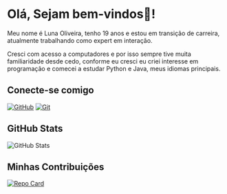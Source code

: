 # Olá, Sejam bem-vindos👋!
Meu nome é Luna Oliveira, tenho 19 anos e estou em transição de carreira, atualmente trabalhando como expert em interação.

Cresci com acesso a computadores e por isso sempre tive muita familiaridade desde cedo, conforme eu cresci eu criei interesse em programação e comecei a estudar Python e Java, meus idiomas principais.

## Conecte-se comigo
[![GitHub](https://img.shields.io/badge/GitHub-ec63a1?style=for-the-badge&logo=github&logoColor=fff)](https://github.com/Luna1917)
[![Git](https://img.shields.io/badge/Git-ec63a1?style=for-the-badge&logo=git&logoColor=fff)](https://git-scm.com/doc) 

## GitHub Stats
![GitHub Stats](https://github-readme-stats.vercel.app/api?username=Luna1917&theme=transparent&bg_color=ec63a1&border_color=fff&show_icons=true&icon_color=fff&title_color=fff&text_color=fff&hide_title=true&hide=stars)

## Minhas Contribuições
[![Repo Card](https://github-readme-stats.vercel.app/api/pin/?username=Luna1917&repo=dio-lab-open-source&bg_color=ec63a1&border_color=fff&show_icons=true&icon_color=fff&title_color=fff&text_color=fff)](https://github.com/Luna1917/dio-lab-open-source)